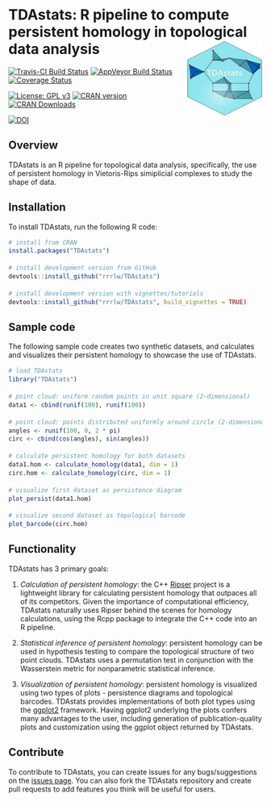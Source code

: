 # TDAstats: R pipeline to compute persistent homology in topological data analysis <img src="man/figures/HexTDA.png" align="right" height="150" width="150"/>

[![Travis-CI Build Status](https://travis-ci.org/rrrlw/TDAstats.svg?branch=master)](https://travis-ci.org/rrrlw/TDAstats)
[![AppVeyor Build Status](https://ci.appveyor.com/api/projects/status/github/rrrlw/TDAstats?branch=master&svg=true)](https://ci.appveyor.com/project/rrrlw/TDAstats)
[![Coverage Status](https://img.shields.io/codecov/c/github/rrrlw/TDAstats/master.svg)](https://codecov.io/github/rrrlw/TDAstats?branch=master)

[![License: GPL v3](https://img.shields.io/badge/License-GPL%20v3-blue.svg)](https://www.gnu.org/licenses/gpl-3.0)
[![CRAN version](http://www.r-pkg.org/badges/version/TDAstats)](https://CRAN.R-project.org/package=TDAstats)
[![CRAN Downloads](http://cranlogs.r-pkg.org/badges/grand-total/TDAstats)](https://CRAN.R-project.org/package=TDAstats)

[![DOI](http://joss.theoj.org/papers/10.21105/joss.00860/status.svg)](https://doi.org/10.21105/joss.00860)

## Overview

TDAstats is an R pipeline for topological data analysis, specifically, the
use of persistent homology in Vietoris-Rips simiplicial complexes to study the
shape of data.

## Installation

To install TDAstats, run the following R code:
```r
# install from CRAN
install.packages("TDAstats")

# install development version from GitHub
devtools::install_github("rrrlw/TDAstats")

# install development version with vignettes/tutorials
devtools::install_github("rrrlw/TDAstats", build_vignettes = TRUE)
```

## Sample code

The following sample code creates two synthetic datasets, and calculates and visualizes their persistent homology to showcase the use of TDAstats.

```r
# load TDAstats
library("TDAstats")

# point cloud: uniform random points in unit square (2-dimensional)
data1 <- cbind(runif(100), runif(100))

# point cloud: points distributed uniformly around circle (2-dimensional)
angles <- runif(100, 0, 2 * pi)
circ <- cbind(cos(angles), sin(angles))

# calculate persistent homology for both datasets
data1.hom <- calculate_homology(data1, dim = 1)
circ.hom <- calculate_homology(circ, dim = 1)

# visualize first dataset as persistence diagram
plot_persist(data1.hom)

# visualize second dataset as topological barcode
plot_barcode(circ.hom)
```

## Functionality

TDAstats has 3 primary goals:

1.  *Calculation of persistent homology*: the C++
[Ripser](https://github.com/Ripser/ripser)
project is a lightweight library for calculating persistent homology
that outpaces all of its competitors. Given the importance of computational
efficiency, TDAstats naturally uses Ripser behind the scenes for homology
calculations, using the Rcpp package to integrate the C++ code into an R
pipeline.

2.  *Statistical inference of persistent homology*: persistent homology can be
used in hypothesis testing to compare the topological structure of two point
clouds. TDAstats uses a permutation test in conjunction with the Wasserstein
metric for nonparametric statistical inference.

3.  *Visualization of persistent homology*: persistent homology is visualized
using two types of plots - persistence diagrams and topological barcodes.
TDAstats provides implementations of both plot types using the
[ggplot2](https://github.com/tidyverse/ggplot2)
framework. Having ggplot2 underlying the plots confers many advantages to the
user, including generation of publication-quality plots and customization using
the ggplot object returned by TDAstats.

## Contribute

To contribute to TDAstats, you can create issues for any bugs/suggestions on the [issues page](https://github.com/rrrlw/TDAstats/issues). You can also fork the TDAstats repository and create pull requests to add features you think will be useful for users.
